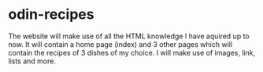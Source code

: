 # odin-recipes
The website will make use of all the HTML knowledge I have aquired up to now. It will contain a home page (index) and 3 other pages which will contain the recipes of 3 dishes of my choice. I will make use of images, link, lists and more. 